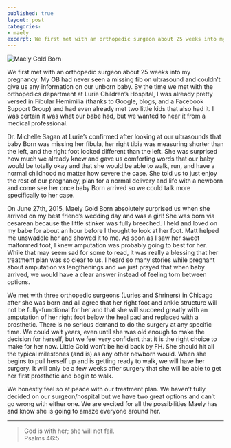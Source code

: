 ```yaml
---
published: true
layout: post
categories:
- maely
excerpt: We first met with an orthopedic surgeon about 25 weeks into my pregnancy. My OB had never seen a missing fib on ultrasound and couldn’t give us any information on our unborn baby. By the time we met with the orthopedics department at Lurie Children’s Hospital, I was already pretty versed in Fibular Hemimilia (thanks to Google, blogs, and a Facebook Support Group) and had even already met two little kids that also had it. I was certain it was what our babe had, but we wanted to hear it from a medical professional.
---
```

![Maely Gold Born](http://mattborn.s3.amazonaws.com/mattmeg/blog/06-Img-6.jpg)

We first met with an orthopedic surgeon about 25 weeks into my pregnancy. My OB had never seen a missing fib on ultrasound and couldn’t give us any information on our unborn baby. By the time we met with the orthopedics department at Lurie Children’s Hospital, I was already pretty versed in Fibular Hemimilia (thanks to Google, blogs, and a Facebook Support Group) and had even already met two little kids that also had it. I was certain it was what our babe had, but we wanted to hear it from a medical professional.

Dr. Michelle Sagan at Lurie’s confirmed after looking at our ultrasounds that baby Born was missing her fibula, her right tibia was measuring shorter than the left, and the right foot looked different than the left. She was surprised how much we already knew and gave us comforting words that our baby would be totally okay and that she would be able to walk, run, and have a normal childhood no matter how severe the case. She told us to just enjoy the rest of our pregnancy, plan for a normal delivery and life with a newborn and come see her once baby Born arrived so we could talk more specifically to her case.

On June 27th, 2015, Maely Gold Born absolutely surprised us when she arrived on my best friend’s wedding day and was a girl! She was born via cesarean because the little stinker was fully breeched. I held and loved on my babe for about an hour before I thought to look at her foot. Matt helped me unswaddle her and showed it to me. As soon as I saw her sweet malformed foot, I knew amputation was probably going to best for her. While that may seem sad for some to read, it was really a blessing that her treatment plan was so clear to us. I heard so many stories while pregnant about amputation vs lengthenings and we just prayed that when baby arrived, we would have a clear answer instead of feeling torn between options.

We met with three orthopedic surgeons (Luries and Shriners) in Chicago after she was born and all agree that her right foot and ankle structure will not be fully-functional for her and that she will succeed greatly with an amputation of her right foot below the heal pad and replaced with a prosthetic. There is no serious demand to do the surgery at any specific time. We could wait years, even until she was old enough to make the decision for herself, but we feel very confident that it is the right choice to make for her now. Little Gold won’t be held back by FH. She should hit all the typical milestones (and is) as any other newborn would. When she begins to pull herself up and is getting ready to walk, we will have her surgery. It will only be a few weeks after surgery that she will be able to get her first prosthetic and begin to walk.

We honestly feel so at peace with our treatment plan. We haven’t fully decided on our surgeon/hospital but we have two great options and can’t go wrong with either one. We are excited for all the possibilities Maely has and know she is going to amaze everyone around her.

---

> God is with her; she will not fail.<br>
Psalms 46:5